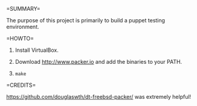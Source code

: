 =SUMMARY=

The purpose of this project is primarily to build a puppet testing
environment.

=HOWTO=

1. Install VirtualBox.

2. Download http://www.packer.io and add the binaries to your PATH.

3. `make`

=CREDITS=

https://github.com/douglaswth/dt-freebsd-packer/ was extremely
helpful!

